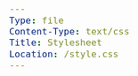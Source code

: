 ```yaml
---
Type: file
Content-Type: text/css
Title: Stylesheet
Location: /style.css
---
```


<style>
.table-wrapper{
    display: block;
    overflow-x: auto;
}

table {
    border-collapse: collapse;
    border-spacing: 0;
    width: 100%;
}

table td:first-child {
    background: var(--background);
    background-image: url(https://www.transparenttextures.com/patterns/diagmonds.png);
}

table td, table th {
    border: 5px solid var(--articleBorder);
}

table th:first-of-type {
    width: 20%;
}
table th:nth-of-type(2) {
    width: 40%;
}
table th:nth-of-type(3) {
    width: 20%;
}
table th:nth-of-type(4) {
    width: 20%;
}

* {
    box-sizing: border-box;
}

body {
    font-family: 'Open Sans', sans-serif;
    font-size: 120%;
    color: var(--foreground);
    background: var(--background);
}

img {
    width: 100%;
}

img.setup-image {
max-width: 100%;
    height: 100%;
    object-fit: contain;
    position: absolute;
    top: 50%;
    left: 50%;
    transform: translate(-50%, -50%);
}

.img-container-wide {
    background: var(--background);
    background-image: url(https://www.transparenttextures.com/patterns/inspiration-geometry.png);
    position: relative;
    width: 100%;
    height:0;
    padding-bottom: 50%;
}

.img-container-square {
    position: relative;
    width: 100%;
    height:0;
    padding-bottom: 100%;
}

h1, h2, h3, h4, h5, h6 {
    font-family: 'VC Honey Deck', serif;
    margin: 1rem 0;
}

p, li {
    line-height: inherit;
}

nav {
    font-family: 'VC Honey Deck';
    line-height: 150%;
    overflow: hidden;
    width: 100%;
}

nav li {
    list-style-type: none;
}

nav ul {
    display: flex;
    flex-wrap: wrap;
    justify-content: space-evenly;
    padding: 0;
    margin: 5px 0px 5px 0px;
    align-content: center;
}

.box ul {
    padding-inline-start: 20px;
}

header, main, footer {
    max-width: 60em;
    margin: 1em auto;
    padding: 0 1em;
}

main {
    display: flex;
    flex-wrap: wrap;
    width: 100%;
    margin: 1em auto;
    padding: 0;
}

footer p {
    font-size: 90%;
    text-align: center;
}

a:link { color: var(--link); text-decoration: none; border-bottom: 1px dotted var(--link); }
a:visited { color: var(--link); text-decoration: none; border-bottom: 1px dotted var(--link) }
a:hover { color: var(--link); text-decoration: none; border-bottom: 1px solid var(--link) }
a:active { color: var(--link); text-decoration: none; border-bottom: 1px solid var(--link) }

.post-info, .post-tags {
    font-size: 85%;
    color: var(--unimportant);
    text-align: center;
}

.post-info i:nth-child(2) {
    margin-left: .75em;
}

.tag {
    font-family: 'VC Honey Deck';
    color: var(--foreground) !important;
    padding: 0em .4em;
    display: inline-block;
}

.tag:before {
    font-family: "Font Awesome 6 Free";
    font-weight: bold;
    content: '\f02b';
    padding-right: 0.25em;
}
hr {
    border: 0;
    height: 1px;
    background: var(--articleBorder);
    margin: 1em 0;
}

.video-container {
    position: relative;
    width: 100%;
    padding-bottom: 56.25%;
}

.video-container-square {
    position: relative;
    width: 100%;
    padding-bottom: 100%;
}

.video {
    position: absolute;
    top: 0;
    left: 0;
    width: 100%;
    height: 100%;    
}

.caption {
    font-size: 90%;
    font-style: italic;
    text-align: center;
    margin-top: -18px;
}

.box {
    padding: 5px 25px 5px 25px;
    box-shadow: 10px 10px 5px 5px rgba(0, 0, 0, .2);
    background: var(--articleBG);
    border-width: 5px;
    border-style: solid;
    border-color: var(--articleBorder);
}

.nav-box {
    background: var(--articleBG);
    border-width: 5px;
    border-style: solid;
    border-color: var(--articleBorder);
    box-shadow: 10px 10px 5px 5px rgba(0, 0, 0, .2);
}

.box:not(:first-of-type) {
margin-top: 20px;
}

.flex-column{
    display: block;
    flex-grow: 1;
    flex-shrink: 1;
    flex-basis: auto;
    align-self: auto;
    order: 0;
    height: fit-content;
    margin: 10px;

}

.flex-column:nth-child(1) {
  width: 100%;
    padding: 0;
}

.flex-column:nth-child(2) {
  width: 60%;
}

.flex-column:nth-child(3) {
  width: 35%;
  font-size: 90%;
  line-height: 150%;
}

.Uc2NEf {
    background: #ffffff;
}

aside {
    background: var(--articleBorder);
    padding: 10px;
    margin-bottom: 10px;
}

blockquote {
    background: var(--articleBorder);
    padding: inherit;
    margin: 20px 0 20px 0;
}

code {
    background: var(--foreground);
    color: var(--articleBG);
    padding: 5px;
}

form {
  background-color: var(--articleBorder);
  height: 50px;
  display: flex;
  flex-direction: row;
  align-items: center;
margin-bottom: 10px;
}

input {
  all: unset;
  font: 16px 'Open Sans', sans-serif;
  color: #fff;
  height: 100%;
  width: 100%;
  padding: 6px 10px;
}

::placeholder {
  color: #fff;
  opacity: 0.7; 
}

button {
  all: unset;
  cursor: pointer;
  width: 50px;
  height: 50px;
}

svg {
  color: #fff;
  fill: currentColor;
  width: 50px;
  height: 50px;
  padding: 10px;
}

iframe {
border: 5px solid var(--articleBorder);
}

del {
    text-decoration-line: line-through;
    opacity: 50%;
    /* text-decoration-style: wavy;
    text-decoration-color: #ff0000CC; */
}
</style>